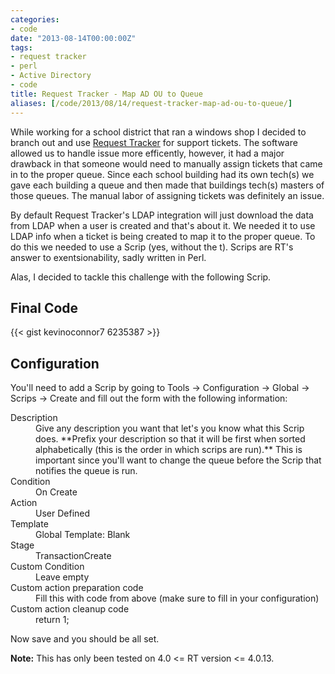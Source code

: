 ```yaml
---
categories:
- code
date: "2013-08-14T00:00:00Z"
tags:
- request tracker
- perl
- Active Directory
- code
title: Request Tracker - Map AD OU to Queue
aliases: [/code/2013/08/14/request-tracker-map-ad-ou-to-queue/]
---
```


While working for a school district that ran a windows shop I decided to branch out and use
[Request Tracker](http://www.bestpractical.com/rt/) for support tickets. The software allowed us to
handle issue more efficently, however, it had a major drawback in that someone would need to
manually assign tickets that came in to the proper queue. Since each school building had its own
tech(s) we gave each building a queue and then made that buildings tech(s) masters of those queues.
The manual labor of assigning tickets was definitely an issue.

By default Request Tracker's LDAP integration will just download the data from LDAP when a user is
created and that's about it. We needed it to use LDAP info when a ticket is being created to map it
to the proper queue. To do this we needed to use a Scrip (yes, without the t). Scrips are RT's
answer to exentsionability, sadly written in Perl.

Alas, I decided to tackle this challenge with the following Scrip.

## Final Code

{{< gist kevinoconnor7 6235387 >}}

## Configuration
You'll need to add a Scrip by going to Tools -> Configuration -> Global -> Scrips -> Create and fill
out the form with the following information:

<dl>
	<dt>Description</dt>
	<dd>
		Give any description you want that let's you know what this Scrip does. **Prefix your
		description so that it will be first when sorted alphabetically (this is the order in which
		scrips are run).** This is important since you'll want to change the queue before the Scrip
		that notifies the queue is run.
	</dd>
	<dt>Condition</dt>
	<dd>On Create</dd>
	<dt>Action</dt>
	<dd>User Defined</dd>
	<dt>Template</dt>
	<dd>Global Template: Blank</dd>
	<dt>Stage</dt>
	<dd>TransactionCreate</dd>
	<dt>Custom Condition</dt>
	<dd>Leave empty</dd>
	<dt>Custom action preparation code</dt>
	<dd>Fill this with code from above (make sure to fill in your configuration)</dd>
	<dt>Custom action cleanup code</dt>
	<dd>return 1;</dd>
</dl>

Now save and you should be all set.

**Note:** This has only been tested on 4.0 <= RT version <= 4.0.13.

